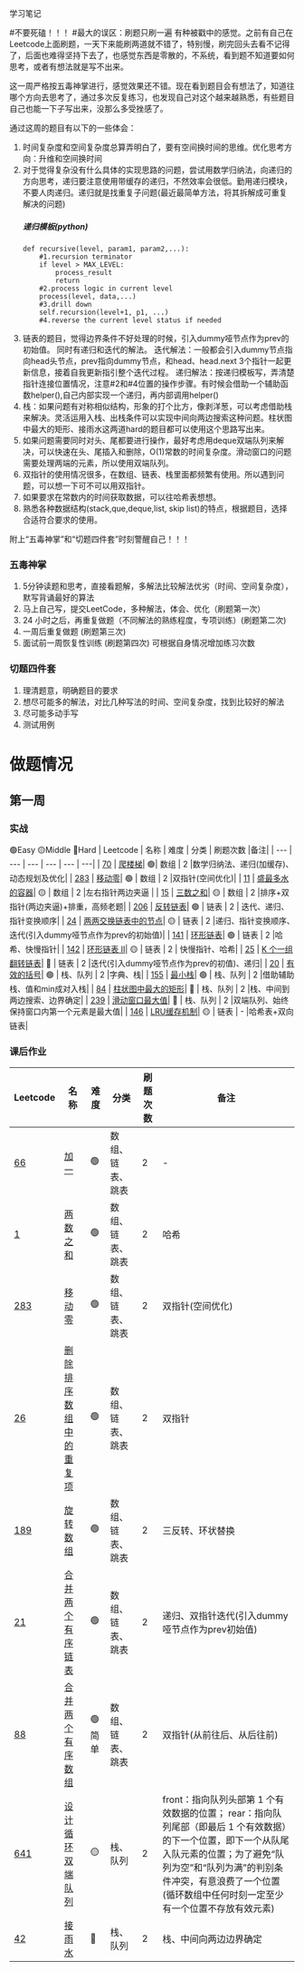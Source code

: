 学习笔记

#不要死磕！！！
#最大的误区：刷题只刷一遍
有种被戳中的感觉。之前有自己在Leetcode上面刷题，一天下来能刷两道就不错了，特别慢，刷完回头去看不记得了，后面也难得坚持下去了，也感觉东西是零散的，不系统，看到题不知道要如何思考，或者有想法就是写不出来。

这一周严格按五毒神掌进行，感觉效果还不错。现在看到题目会有想法了，知道往哪个方向去思考了，通过多次反复练习，也发现自己对这个越来越熟悉，有些题目自己也能一下子写出来，没那么多受挫感了。

通过这周的题目有以下的一些体会：
1.  时间复杂度和空间复杂度总算弄明白了，要有空间换时间的思维。优化思考方向：升维和空间换时间
2.  对于觉得复杂没有什么具体的实现思路的问题，尝试用数学归纳法，向递归的方向思考，递归要注意使用带缓存的递归，不然效率会很低。勤用递归模块，不要人肉递归。递归就是找重复子问题(最近最简单方法，将其拆解成可重复解决的问题)
    ##### 递归模板(python)   
        def recursive(level, param1, param2,...):
            #1.recursion terminator
            if level > MAX_LEVEL:
                process_result
                return
            #2.process logic in current level
            process(level, data,...)
            #3.drill down
            self.recursion(level+1, p1, ...)
            #4.reverse the current level status if needed
3. 链表的题目，觉得边界条件不好处理的时候，引入dummy哑节点作为prev的初始值。
   同时有递归和迭代的解法。
   迭代解法：一般都会引入dummy节点指向head头节点，prev指向dummy节点，和head、head.next 3个指针一起更新信息，接着自我更新指引整个迭代过程。
   递归解法：按递归模板写，弄清楚指针连接位置情况，注意#2和#4位置的操作步骤。有时候会借助一个辅助函数helper(),自己内部实现一个递归，再内部调用helper()
4. 栈：如果问题有对称相似结构，形象的打个比方，像剥洋葱，可以考虑借助栈来解决。灵活运用入栈、出栈条件可以实现中间向两边搜索这种问题。柱状图中最大的矩形、接雨水这两道hard的题目都可以使用这个思路写出来。
5. 如果问题需要同时对头、尾都要进行操作，最好考虑用deque双端队列来解决，可以快速在头、尾插入和删除，O(1)常数的时间复杂度。滑动窗口的问题需要处理两端的元素，所以使用双端队列。
6. 双指针的使用情况很多，在数组、链表、栈里面都频繁有使用。所以遇到问题，可以想一下可不可以用双指针。
7. 如果要求在常数内的时间获取数据，可以往哈希表想想。
8. 熟悉各种数据结构(stack,que,deque,list, skip list)的特点，根据题目，选择合适符合要求的使用。



附上“五毒神掌”和“切题四件套”时刻警醒自己！！！
### 五毒神掌
1. 5分钟读题和思考，直接看题解，多解法比较解法优劣（时间、空间复杂度），默写背诵最好的算法
2. 马上自己写，提交LeetCode，多种解法，体会、优化（刷题第一次）
3. 24 小时之后，再重复做题（不同解法的熟练程度，专项训练）(刷题第二次)
4. 一周后重复做题  (刷题第三次)
5. 面试前一周恢复性训练 (刷题第四次)
可根据自身情况增加练习次数

### 切题四件套
1. 理清题意，明确题目的要求
2. 想尽可能多的解法，对比几种写法的时间、空间复杂度，找到比较好的解法
3. 尽可能多动手写
4. 测试用例
   


# 做题情况

## 第一周
### 实战
🟢Easy  🟡Middle  🔴️Hard
| Leetcode | 名称 | 难度 | 分类 | 刷题次数 |备注|
| --- | --- | --- | --- | --- | ---|
| [70](https://leetcode.com/problems/climbing-stairs/discuss/?currentPage=1&orderBy=most_votes&query=) | [爬楼梯](https://leetcode-cn.com/problems/climbing-stairs/)| 🟢| 数组 | 2 |数学归纳法、递归(加缓存)、动态规划及优化|
| [283](https://leetcode.com/problems/move-zeroes/discuss/?currentPage=1&orderBy=most_votes&query=) | [移动零](https://leetcode-cn.com/problems/move-zeroes/)| 🟢 | 数组 | 2 |双指针(空间优化)|
| [11](https://leetcode.com/problems/container-with-most-water/discuss/?currentPage=1&orderBy=most_votes&query=) | [盛最多水的容器](https://leetcode-cn.com/problems/container-with-most-water/)| 🟡 | 数组 | 2 |左右指针两边夹逼 |
| [15](https://leetcode.com/problems/3sum/discuss/?currentPage=1&orderBy=most_votes&query=) | [三数之和](https://leetcode-cn.com/problems/3sum/)| 🟡 | 数组 | 2 |排序+双指针(两边夹逼)+排重，高频老题|
| [206](https://leetcode.com/problems/reverse-linked-list/discuss/?currentPage=1&orderBy=most_votes&query=) | [反转链表](https://leetcode-cn.com/problems/reverse-linked-list/)| 🟢 | 链表 | 2 | 迭代、递归、指针变换顺序|
| [24](https://leetcode.com/problems/swap-nodes-in-pairs/discuss/?currentPage=1&orderBy=most_votes&query=) | [两两交换链表中的节点](https://leetcode-cn.com/problems/swap-nodes-in-pairs/)| 🟡 | 链表 | 2 |递归、指针变换顺序、迭代(引入dummy哑节点作为prev的初始值)|
| [141](https://leetcode.com/problems/linked-list-cycle/discuss/?currentPage=1&orderBy=most_votes&query=) | [环形链表](https://leetcode-cn.com/problems/linked-list-cycle/)| 🟢 | 链表 | 2 |哈希、快慢指针|
| [142](https://leetcode.com/problems/linked-list-cycle-ii/discuss/?currentPage=1&orderBy=most_votes&query=) | [环形链表 II](https://leetcode-cn.com/problems/linked-list-cycle-ii/)| 🟡 | 链表 | 2 | 快慢指针、哈希|
| [25](https://leetcode.com/problems/reverse-nodes-in-k-group/discuss/?currentPage=1&orderBy=most_votes&query=) | [K 个一组翻转链表](https://leetcode-cn.com/problemsreverse-nodes-in-k-group/)| 🔴️ | 链表 | 2 |迭代(引入dummy哑节点作为prev的初值)、递归|
| [20](https://leetcode.com/problems/valid-parentheses/discuss/?currentPage=1&orderBy=most_votes&query=) | [有效的括号](https://leetcode-cn.com/problems/valid-parentheses/)| 🟢 | 栈、队列 | 2 |字典、栈|
| [155](https://leetcode.com/problems/min-stack/discuss/?currentPage=1&orderBy=most_votes&query=) | [最小栈](https://leetcode-cn.com/problems/min-stack/)| 🟢  | 栈、队列 | 2 |借助辅助栈、值和min成对入栈|
| [84](https://leetcode.com/problemslargest-rectangle-in-histogram/discuss/?currentPage=1&orderBy=most_votes&query=) | [柱状图中最大的矩形](https://leetcode-cn.com/problems/largest-rectangle-in-histogram/)| 🔴️ | 栈、队列 | 2 |栈、中间到两边搜索、边界确定|
| [239](https://leetcode.com/problems/sliding-window-maximum/discuss/?currentPage=1&orderBy=most_votes&query=) | [滑动窗口最大值](https://leetcode-cn.com/problems/sliding-window-maximum/)| 🔴️ | 栈、队列 | 2 |双端队列、始终保持窗口内第一个元素是最大值|
| [146](https://leetcode.com/problems/lru-cache/discuss/?currentPage=1&orderBy=most_votes&query=) | [LRU缓存机制](https://leetcode-cn.com/problems/lru-cache/)| 🟡  | 链表 | - |哈希表+双向链表|





### 课后作业
| Leetcode | 名称 | 难度 | 分类 | 刷题次数 |备注|
| --- | --- | --- | --- | --- |---|
| [66](https://leetcode.com/problems/plus-one/discuss/?currentPage=1&orderBy=most_votes&query=) | [加一](https://leetcode-cn.com/problems/plus-one/)| 🟢 | 数组、链表、跳表 | 2 |-|
| [1](https://leetcode.com/problems/two-sum/discuss/?currentPage=1&orderBy=most_votes&query=) | [两数之和](https://leetcode-cn.com/problems/two-sum/)| 🟢  | 数组、链表、跳表 | 2 |哈希|
| [283](https://leetcode.com/problems/move-zeroes/discuss/?currentPage=1&orderBy=most_votes&query=) | [移动零](https://leetcode-cn.com/problems/move-zeroes/)| 🟢  | 数组、链表、跳表 | 2 |双指针(空间优化)|
| [26](https://leetcode.com/problems/remove-duplicates-from-sorted-array/discuss/?currentPage=1&orderBy=most_votes&query=) | [删除排序数组中的重复项](https://leetcode-cn.com/problems/remove-duplicates-from-sorted-array/)| 🟢 | 数组、链表、跳表 | 2 |双指针|
| [189](https://leetcode.com/problems/rotate-array/discuss/?currentPage=1&orderBy=most_votes&query=) | [旋转数组](https://leetcode-cn.com/problems/rotate-array/)| 🟢 | 数组、链表、跳表 | 2 | 三反转、环状替换|
| [21](https://leetcode.com/problems/merge-two-sorted-lists/discuss/?currentPage=1&orderBy=most_votes&query=) | [合并两个有序链表](https://leetcode-cn.com/problems/merge-two-sorted-lists/)| 🟢 | 数组、链表、跳表 | 2 |递归、双指针迭代(引入dummy哑节点作为prev初始值)|
| [88](https://leetcode.com/problems/merge-sorted-array/discuss/?currentPage=1&orderBy=most_votes&query=) | [合并两个有序数组](https://leetcode-cn.com/problems/merge-sorted-array/)| 🟢 简单 | 数组、链表、跳表 |  2 |双指针(从前往后、从后往前) |
| [641](https://leetcode.com/problems/design-circular-deque/discuss/?currentPage=1&orderBy=most_votes&query=) | [设计循环双端队列](https://leetcode-cn.com/problems/design-circular-deque/)| 🟡  | 栈、队列 | 2 |front：指向队列头部第 1 个有效数据的位置；  rear：指向队列尾部（即最后 1 个有效数据）的下一个位置，即下一个从队尾入队元素的位置；为了避免“队列为空”和“队列为满”的判别条件冲突，有意浪费了一个位置(循环数组中任何时刻一定至少有一个位置不存放有效元素)|
| [42](https://leetcode.com/problems/trapping-rain-water/discuss/?currentPage=1&orderBy=most_votes&query=) | [接雨水](https://leetcode-cn.com/problems/trapping-rain-water/)| 🔴️  | 栈、队列 | 2 |栈、中间向两边边界确定|
